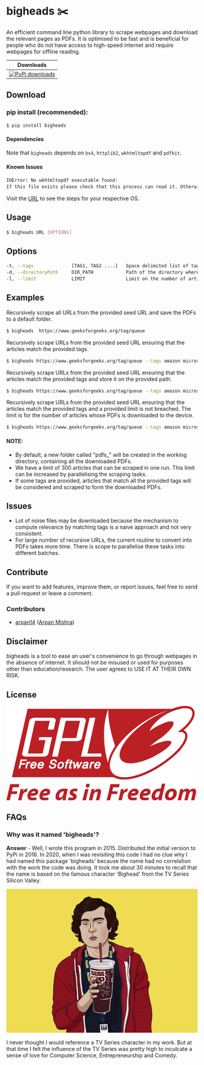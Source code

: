 bigheads :scissors:
============
An efficient command line python library to scrape webpages and download the relevant pages as PDFs. It is optimised to be fast and is beneficial for people who do not have access to high-speed internet and require webpages for offline reading.

| Downloads |
| ------------- |
| [![PyPi downloads](http://img.shields.io/badge/downloads-30k%20total-blue.svg)](https://pypi.org/project/bigheads/) |

Download
--------

### pip install (recommended):
```sh
$ pip install bigheads
``` 
#### **Dependencies**
Note that ``bigheads`` depends on ``bs4``, ``httplib2``, ``wkhtmltopdf`` and ``pdfkit``. 

#### **Known Issues**
```sh
IOError: No wkhtmltopdf executable found: 
If this file exists please check that this process can read it. Otherwise please install wkhtmltopdf - https://github.com/JazzCore/python-pdfkit/wiki/Installing-wkhtmltopdf
```
Visit the [URL](https://github.com/JazzCore/python-pdfkit/wiki/Installing-wkhtmltopdf) to see the steps for your respective OS.

Usage
-----
```sh
$ bigheads URL [OPTIONS]
```

Options
-------
```sh
-t, --tags          	[TAG1, TAG2 ....]	Space delimited list of tags for which web articles will be scraped.
-d, --directoryPath 	DIR_PATH 			Path of the directory where PDF files are to be saved.
-l, --limit             LIMIT       		Limit on the number of articles to be scraped.
```

Examples
--------

Recursively scrape all URLs from the provided seed URL and save the PDFs to a default folder. 
```sh
$ bigheads  https://www.geeksforgeeks.org/tag/queue
```

Recursively scrape URLs from the provided seed URL ensuring that the articles match the provided tags.
```sh
$ bigheads https://www.geeksforgeeks.org/tag/queue --tags amazon microsoft
```

Recursively scrape URLs from the provided seed URL ensuring that the articles match the provided tags and store it on the provided path.
```sh
$ bigheads https://www.geeksforgeeks.org/tag/queue --tags amazon microsoft -d queue
```

Recursively scrape URLs from the provided seed URL ensuring that the articles match the provided tags and a provided limit is not breached.
The limit is for the number of articles whose PDFs is downloaded to the device.
```sh
$ bigheads https://www.geeksforgeeks.org/tag/queue --tags amazon microsoft -d queue -l 100
```

#### NOTE:
- By default, a new folder called "pdfs_<url>" will be created in the working directory, containing all the downloaded PDFs.
- We have a limit of 300 articles that can be scraped in one run. This limit can be increased by parallelising the scraping tasks.
- If some tags are provided, articles that match all the provided tags will be considered and scraped to form the downloaded PDFs.

Issues
------
- Lot of noise files may be downloaded because the mechanism to compute relevance by matching tags is a naive approach and not very consistent.
- For large number of recursive URLs, the current routine to convert into PDFs takes more time. There is scope to parallelise these tasks into different batches.

Contribute
----------
If you want to add features, improve them, or report issues, feel free to send a pull request or leave a comment.

### Contributors

- [arpan14](https://github.com/arpan14) ([Arpan Mishra](http://arpanmishra.com/))


Disclaimer
----------

bigheads is a tool to ease an user's convenience to go through webpages in the absence of internet. It should not be misused or used for purposes other than education/research. The user agrees to USE IT AT THEIR OWN RISK.


License
-------
![GPL V3](https://raw.githubusercontent.com/arpan14/bigheads/master/images/gpl.png)

FAQs
-------
### Why was it named 'bigheads'?

**Answer** - Well, I wrote this program in 2015. Distributed the initial version to PyPi in 2016. In 2020, when I was revisiting this code
I had no clue why I had named this package 'bigheads' because the name had no correlation with the work the code was doing. It took me about 30 minutes to recall that the name is based on the famous character 'Bighead' from the TV Series Silicon Valley.

![GPL V3](https://raw.githubusercontent.com/arpan14/bigheads/master/images/bighead_character.png)

I never thought I would reference a TV Series character in my work. But at that time I felt the influence of the TV Series was pretty high to inculcate a sense of love for Computer Science, Entrepreneurship and Comedy.

